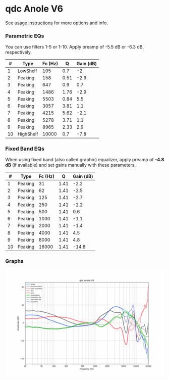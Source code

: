 # qdc Anole V6
See [usage instructions](https://github.com/jaakkopasanen/AutoEq#usage) for more options and info.

### Parametric EQs
You can use filters 1-5 or 1-10. Apply preamp of -5.5 dB or -6.3 dB, respectively.

|   # | Type      |   Fc (Hz) |    Q |   Gain (dB) |
|-----|-----------|-----------|------|-------------|
|   1 | LowShelf  |       105 | 0.7  |        -2   |
|   2 | Peaking   |       158 | 0.51 |        -2.9 |
|   3 | Peaking   |       647 | 0.9  |         0.7 |
|   4 | Peaking   |      1486 | 1.76 |        -2.9 |
|   5 | Peaking   |      5503 | 0.84 |         5.5 |
|   6 | Peaking   |      3057 | 3.81 |         1.1 |
|   7 | Peaking   |      4215 | 5.62 |        -2.1 |
|   8 | Peaking   |      5278 | 3.71 |         1.1 |
|   9 | Peaking   |      8965 | 2.33 |         2.9 |
|  10 | HighShelf |     10000 | 0.7  |        -7.8 |

### Fixed Band EQs
When using fixed band (also called graphic) equalizer, apply preamp of **-4.8 dB** (if available) and set gains manually with these parameters.

|   # | Type    |   Fc (Hz) |    Q |   Gain (dB) |
|-----|---------|-----------|------|-------------|
|   1 | Peaking |        31 | 1.41 |        -2.2 |
|   2 | Peaking |        62 | 1.41 |        -2.5 |
|   3 | Peaking |       125 | 1.41 |        -2.7 |
|   4 | Peaking |       250 | 1.41 |        -2.2 |
|   5 | Peaking |       500 | 1.41 |         0.6 |
|   6 | Peaking |      1000 | 1.41 |        -1.1 |
|   7 | Peaking |      2000 | 1.41 |        -1.4 |
|   8 | Peaking |      4000 | 1.41 |         4.5 |
|   9 | Peaking |      8000 | 1.41 |         4.8 |
|  10 | Peaking |     16000 | 1.41 |       -14.8 |

### Graphs
![](./qdc%20Anole%20V6.png)
